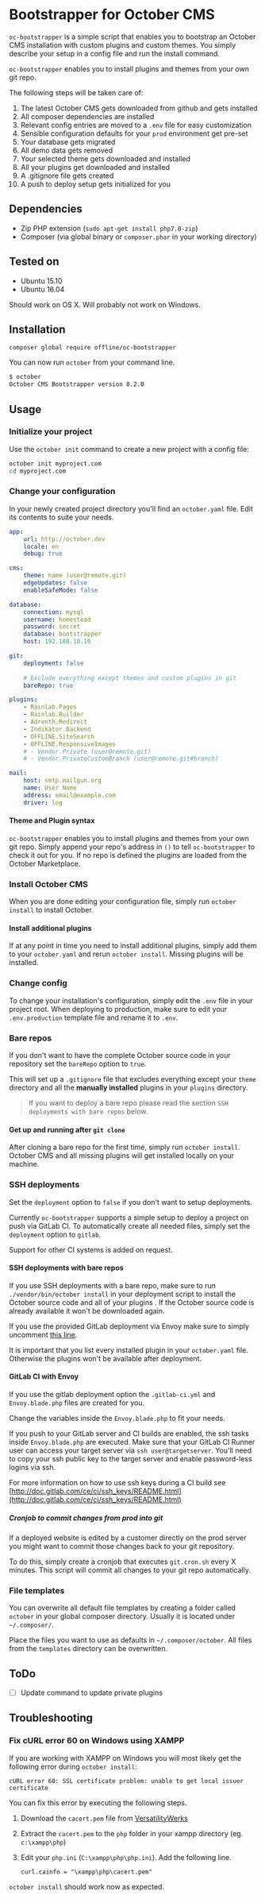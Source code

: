 # Bootstrapper for October CMS

`oc-bootstrapper` is a simple script that enables you to bootstrap an October CMS installation
with custom plugins and custom themes. You simply describe your setup in a config file and run
the install command.
 
 `oc-bootstrapper` enables you to install plugins and themes from your own git repo. 

The following steps will be taken care of:

1. The latest October CMS gets downloaded from github and gets installed
2. All composer dependencies are installed
3. Relevant config entries are moved to a `.env` file for easy customization
4. Sensible configuration defaults for your `prod` environment get pre-set
5. Your database gets migrated
6. All demo data gets removed
7. Your selected theme gets downloaded and installed
8. All your plugins get downloaded and installed 
9. A .gitignore file gets created 
10. A push to deploy setup gets initialized for you 

## Dependencies

* Zip PHP extension (`sudo apt-get install php7.0-zip`) 
* Composer (via global binary or `composer.phar` in your working directory) 

## Tested on

* Ubuntu 15.10
* Ubuntu 16.04

Should work on OS X. Will probably not work on Windows.


## Installation

```composer global require offline/oc-bootstrapper``` 

You can now run `october` from your command line.

```bash
$ october
October CMS Bootstrapper version 0.2.0
```

## Usage

### Initialize your project

Use the `october init` command to create a new project with a config file:

```sh
october init myproject.com
cd myproject.com
```

### Change your configuration

In your newly created project directory you'll find an `october.yaml` file. Edit its contents
to suite your needs.

```yaml
app:
    url: http://october.dev
    locale: en
    debug: true

cms:
    theme: name (user@remote.git)
    edgeUpdates: false
    enableSafeMode: false

database:
    connection: mysql
    username: homestead
    password: secret
    database: bootstrapper
    host: 192.168.10.10

git:
    deployment: false
    
    # Exclude everything except themes and custom plugins in git
    bareRepo: true          

plugins:
    - Rainlab.Pages
    - Rainlab.Builder
    - Adrenth.Redirect
    - Indikator.Backend
    - OFFLINE.SiteSearch
    - OFFLINE.ResponsiveImages
    # - Vendor.Private (user@remote.git)
    # - Vendor.PrivateCustomBranch (user@remote.git#branch)

mail:
    host: smtp.mailgun.org
    name: User Name
    address: email@example.com
    driver: log

```

#### Theme and Plugin syntax

`oc-bootstrapper` enables you to install plugins and themes from your own git repo. Simply
append your repo's address in `()` to tell `oc-bootstrapper` to check it out for you.
If no repo is defined the plugins are loaded from the October Marketplace.


### Install October CMS

When you are done editing your configuration file, simply run `october install` to install October. 

#### Install additional plugins

If at any point in time you need to install additional plugins, simply add them to your `october.yaml` and rerun `october install`. Missing plugins will be installed.

### Change config

To change your installation's configuration, simply edit the `.env` file in your project root. 
When deploying to production, make sure to edit your `.env.production` template file and rename it to `.env`.  

### Bare repos

If you don't want to have the complete October source code in your repository set the `bareRepo`
 option to `true`.
 
 This will set up a `.gitignore` file that excludes everything except your `theme` directory and all the **manually installed** plugins in your `plugins` directory.
  
  > If you want to deploy a bare repo please read the section `SSH deployments with bare repos` below.
  
#### Get up and running after `git clone`

After cloning a bare repo for the first time, simply run `october install`. October CMS and all missing plugins will get installed locally on your machine. 
  
### SSH deployments

Set the `deployment` option to `false` if you don't want to setup deployments.

Currently `oc-bootstrapper` supports a simple setup to deploy a project on push via GitLab CI. To automatically create all needed files, simply set the `deployment` option to `gitlab`.

Support for other CI systems is added on request.

 #### SSH deployments with bare repos
  
  If you use SSH deployments with a bare repo, make sure to  run `./vendor/bin/october install` in your deployment script to install the October source code and all of your plugins . If the October source code is already available it won't be downloaded again.

If you use the provided GitLab deployment via Envoy make sure to simply uncomment [this line](https://github.com/OFFLINE-GmbH/oc-bootstrapper/blob/fd45b66580f4b1af24880a3b331635a7654cf4ed/templates/Envoy.blade.php#L17).
  
  It is important that you list every installed plugin in your `october.yaml` file. Otherwise the plugins won't be available after deployment.
  
#### GitLab CI with Envoy

If you use the gitlab deployment option the `.gitlab-ci.yml` and `Envoy.blade.php` files are created for you.

Change the variables inside the `Envoy.blade.php` to fit your needs. 

If you push to your GitLab server and CI builds are enabled, the ssh tasks inside `Envoy.blade.php` are executed. Make sure that your GitLab CI Runner user can access your target server via `ssh user@targetserver`. You'll need to copy your ssh public key to the target server and enable password-less logins via ssh.

For more information on how to use ssh keys during a CI build see [http://doc.gitlab.com/ce/ci/ssh_keys/README.html](http://doc.gitlab.com/ce/ci/ssh_keys/README.html)

##### Cronjob to commit changes from prod into git

If a deployed website is edited by a customer directly on the prod server you might want to commit
 those changes back to your git repository. 
 
To do this, simply create a cronjob that executes `git.cron.sh` every X minutes. This script will commit all changes
to your git repo automatically.

### File templates

You can overwrite all default file templates by creating a folder called `october` in your global composer directory.
Usually it is located under `~/.composer/`.

Place the files you want to use as defaults in `~/.composer/october`. All files from the `templates` directory can be overwritten.

## ToDo

- [ ] Update command to update private plugins

## Troubleshooting

### Fix cURL error 60 on Windows using XAMPP

If you are working with XAMPP on Windows you will most likely get the following error during `october install`:

    cURL error 60: SSL certificate problem: unable to get local issuer certificate
    
You can fix this error by executing the following steps.

1. Download the `cacert.pem` file from [VersatilityWerks](https://gist.github.com/VersatilityWerks/5719158/download)
2. Extract the `cacert.pem` to the `php` folder in your xampp directory (eg. `c:\xampp\php`)
3. Edit your `php.ini` (`C:\xampp\php\php.ini`). Add the following line.

   `curl.cainfo = "\xampp\php\cacert.pem"`

`october install` should work now as expected.

